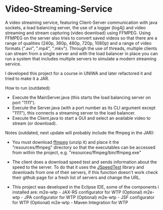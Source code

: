 # Video-Streaming-Service

  A video streaming service, featuring Client-Server communication with java sockets, a load balancing server, the use of a logger (log4j) and video streaming and stream capturing (video download) using FFMPEG. Using FFMPEG on the server also tries to convert saved videos so that there are a range of qualities (240p, 360p, 480p, 720p, 1080p) and a range of video formats (".avi", ".mp4", ".mkv"). Through the use of threads, multiple clients can stream from a single server and with the load balancer in place you can run a system that includes multiple servers to simulate a modern streaming service.

I developed this project for a course in UNIWA and later refactored it and tried to make it a JAR.

How to run (outdated):
  - Execute the MainServer.java (this starts the load balancing server on port "1111").
  - Execute the Server.java (with a port number as its CLI argument except "1111"), this connects a streaming server to the load balancer.
  - Execute the Client.java to start a GUI and select an available video to stream (or download).
  

Notes (outdated, next update will probably include the ffmpeg in the JAR):
- You must download [ffmpeg](https://www.ffmpeg.org/download.html) (unzip it) and place it the "resources/ffmpeg" directory so that the executables can be accessed from within the project, e.g. "resources/ffmpeg/bin/ffmpeg.exe"

- The client does a download speed test and sends information about the speed to the server. To do that it uses the [JSpeedTest](https://github.com/bertrandmartel/speed-test-lib/tree/master) library and downloads from one of their servers, if this function doesn't work check their github page for a fresh list of servers and change the URL.

- This project was developed in the Eclipse IDE, some of the components i installed are:
  m2e-wtp - JAX-RS configurator for WTP (Optional)
  m2e-wtp - JPA configurator for WTP (Optional)
  m2e-wtp - JSF configurator for WTP (Optional)
  m2e-wtp - Maven Integration for WTP
